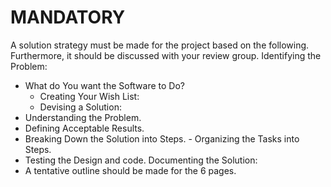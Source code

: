 # MANDATORY

A solution strategy must be made for the project based on the following. Furthermore, it should be discussed with your review group.
Identifying the Problem:

- What do You want the Software to Do?
  - Creating Your Wish List:
  - Devising a Solution:
- Understanding the Problem.
- Defining Acceptable Results.
- Breaking Down the Solution into Steps. - Organizing the Tasks into Steps.
- Testing the Design and code.
  Documenting the Solution:
- A tentative outline should be made for the 6 pages.
